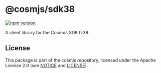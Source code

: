 # @cosmjs/sdk38

[![npm version](https://img.shields.io/npm/v/@cosmjs/sdk38.svg)](https://www.npmjs.com/package/@cosmjs/sdk38)

A client library for the Cosmos SDK 0.38.

## License

This package is part of the cosmjs repository, licensed under the Apache
License 2.0 (see
[NOTICE](https://github.com/CosmWasm/cosmjs/blob/master/NOTICE) and
[LICENSE](https://github.com/CosmWasm/cosmjs/blob/master/LICENSE)).

